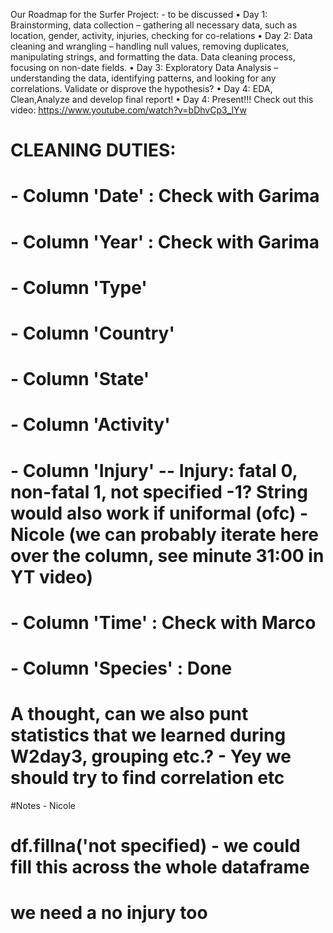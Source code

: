 Our Roadmap for the Surfer Project: - to be discussed
•	Day 1: Brainstorming, data collection – gathering all necessary data, such as location, gender, activity, injuries, checking for co-relations
•	Day 2: Data cleaning and wrangling – handling null values, removing duplicates, manipulating strings, and formatting the data. Data cleaning process, focusing on non-date fields. 
•	Day 3: Exploratory Data Analysis – understanding the data, identifying patterns, and looking for any correlations. Validate or disprove the hypothesis? 
•	Day 4: EDA, Clean,Analyze and develop final report!
•	Day 4: Present!!!
 Check out this video: https://www.youtube.com/watch?v=bDhvCp3_lYw
# CLEANING DUTIES:
# - Column 'Date' : Check with Garima
# - Column 'Year' : Check with Garima
# - Column 'Type'
# - Column 'Country'
# - Column 'State'
# - Column 'Activity'
# - Column 'Injury' -- Injury: fatal 0, non-fatal 1, not specified -1? String would also work if uniformal (ofc) - Nicole (we can probably iterate here over the column, see minute 31:00 in YT video)
# - Column 'Time' : Check with Marco
# - Column 'Species' : Done
# A thought, can we also punt statistics that we learned during W2day3, grouping etc.? - Yey we should try to find correlation etc
#Notes - Nicole
# df.fillna('not specified) - we could fill this across the whole dataframe
# we need a no injury too

